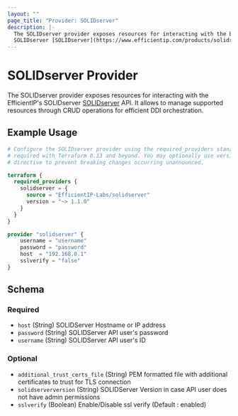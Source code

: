 ```yaml
---
layout: ""
page_title: "Provider: SOLIDserver"
description: |-
  The SOLIDserver provider exposes resources for interacting with the EfficientIP's
  SOLIDserver [SOLIDserver](https://www.efficientip.com/products/solidserver/) API.
---
```


# SOLIDserver Provider

The SOLIDserver provider exposes resources for interacting with the EfficientIP's
SOLIDserver [SOLIDserver](https://www.efficientip.com/products/solidserver/) API.
It allows to manage supported resources through CRUD operations for efficient DDI orchestration.

## Example Usage

```terraform
# Configure the SOLIDserver provider using the required_providers stanza
# required with Terraform 0.13 and beyond. You may optionally use version
# directive to prevent breaking changes occurring unannounced.

terraform {
  required_providers {
    solidserver = {
      source = "EfficientIP-Labs/solidserver"
      version = "~> 1.1.0"
    }
  }
}

provider "solidserver" {
    username = "username"
    password = "password"
    host  = "192.168.0.1"
    sslverify = "false"
}
```

<!-- schema generated by tfplugindocs -->
## Schema

### Required

- `host` (String) SOLIDServer Hostname or IP address
- `password` (String) SOLIDServer API user's password
- `username` (String) SOLIDServer API user's ID

### Optional

- `additional_trust_certs_file` (String) PEM formatted file with additional certificates to trust for TLS connection
- `solidserverversion` (String) SOLIDServer Version in case API user does not have admin permissions
- `sslverify` (Boolean) Enable/Disable ssl verify (Default : enabled)